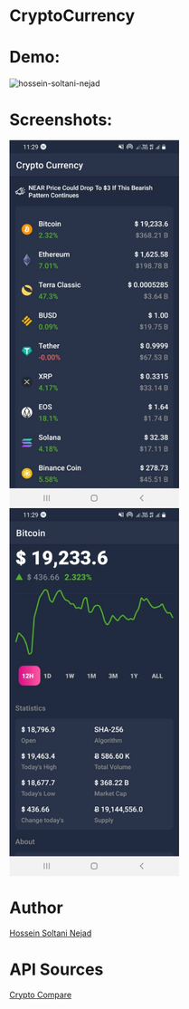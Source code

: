 # CryptoCurrency

# Demo:

<img align="center" src="https://github.com/hosseinsoltaninejad/CryptoCurrency/blob/main/screenshots/CryptoCurrency.gif?raw=true" alt="hossein-soltani-nejad" height="750" width="344" />

# Screenshots:

<span>

<img align="center" src="https://github.com/hosseinsoltaninejad/CryptoCurrency/blob/main/screenshots/screenshot_1.jpeg?raw=true" alt="hossein-soltani-nejad" height="650" width="300" />

<img align="center" src="https://github.com/hosseinsoltaninejad/CryptoCurrency/blob/main/screenshots/screenshot_2.jpeg?raw=true" alt="hossein-soltani-nejad" height="650" width="300" />

</span>


# Author
[Hossein Soltani Nejad](https://github.com/hosseinsoltaninejad)

# API Sources
[Crypto Compare](https://min-api.cryptocompare.com)
